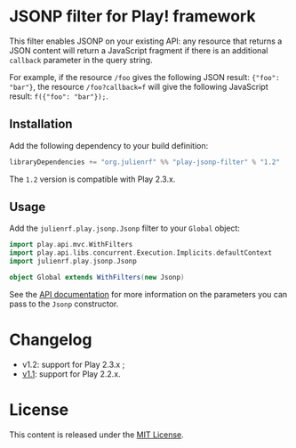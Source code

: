 # JSONP filter for Play! framework

This filter enables JSONP on your existing API: any resource that returns a JSON content will return a JavaScript fragment if there is an additional `callback` parameter in the query string.

For example, if the resource `/foo` gives the following JSON result: `{"foo": "bar"}`, the resource `/foo?callback=f` will give the following JavaScript result: `f({"foo": "bar"});`.

## Installation

Add the following dependency to your build definition:

```scala
libraryDependencies += "org.julienrf" %% "play-jsonp-filter" % "1.2"
```

The `1.2` version is compatible with Play 2.3.x.

## Usage

Add the `julienrf.play.jsonp.Jsonp` filter to your `Global` object:

```scala
import play.api.mvc.WithFilters
import play.api.libs.concurrent.Execution.Implicits.defaultContext
import julienrf.play.jsonp.Jsonp

object Global extends WithFilters(new Jsonp)
```

See the [API documentation](http://julienrf.github.io/play-jsonp-filter/1.2/api/) for more information on the parameters you can pass to the `Jsonp` constructor.

# Changelog

- v1.2: support for Play 2.3.x ;
- [v1.1](https://github.com/julienrf/play-jsonp-filter/tree/1.1): support for Play 2.2.x.

# License

This content is released under the [MIT License](http://opensource.org/licenses/mit-license.php).
